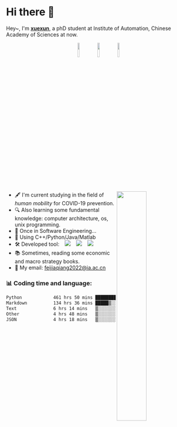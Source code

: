 # Hi there 👋

<!--

摩挲老剑问前路，半肩行李半肩书~

Fondle the old sword and ask the way ahead, half shoulder luggage and half shoulder book~

I'm glad you open the readme.md file, and hope you will get something out of it.
-->



Hey~, I'm **[xuexun](https://github.com/xuexun01)**, a phD student at Institute of Automation, Chinese Academy of Sciences at now.

<p align="center">
    <a href="https://weibo.com/u/7724289776"><img width="10%" src="https://img.shields.io/badge/weibo-%E8%BD%BD%E9%85%92%E5%AF%92-red.svg?logo=sinaweibo&style=for-the-badge"/></a>
    <a href="https://www.zhihu.com/people/chang-ge-tian-ya-4"><img width="10%" src="https://img.shields.io/badge/zhihu-%E9%9B%AA%E5%AF%BB-blue.svg?logo=zhihu&style=for-the-badge"/></a>
    <a href="https://space.bilibili.com/398195208/dynamic?spm_id_from=333.999.list.card_avatar.click"><img width="10%" src="https://img.shields.io/badge/bilibili-%E6%BE%B9%E5%AF%82-ff69b4.svg?logo=bilibili&style=for-the-badge"/></a>
</p>

[<img align="right" width="40%" src="https://github-readme-stats-ouuan.vercel.app/api?username=xuexun01&show_icons=true">](https://metrics.lecoq.io/xuexun01)

* 🖋️ I'm current studying in the field of *human mobility* for COVID-19 prevention.
* 🔍 Also learning some fundamental knowledge: computer architecture, os, unix programming.
* 🔖 Once in Software Engineering...
* 📎 Using C++/Python/Java/Matlab
* 🛠️ Developed tool: &ensp; <img src="https://img.shields.io/badge/VS%20code-blue.svg?logo=visualstudiocode"> &ensp; <img src="https://img.shields.io/badge/IDEA-black.svg?logo=intellijidea"> &ensp; <img src="https://img.shields.io/badge/jupyter-white.svg?logo=jupyter">
* 📚 Sometimes, reading some economic and macro strategy books.
* 📨 My email: feijiaqiang2022@ia.ac.cn


### 📊 Coding time and language:

<!--START_SECTION:waka-->

```txt
Python            461 hrs 50 mins ██████████████████▒░░░░░░   73.44 %
Markdown          134 hrs 36 mins █████▒░░░░░░░░░░░░░░░░░░░   21.41 %
Text              6 hrs 14 mins   ▒░░░░░░░░░░░░░░░░░░░░░░░░   00.99 %
Other             4 hrs 48 mins   ▒░░░░░░░░░░░░░░░░░░░░░░░░   00.76 %
JSON              4 hrs 18 mins   ▒░░░░░░░░░░░░░░░░░░░░░░░░   00.69 %
```

<!--END_SECTION:waka-->
